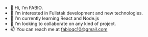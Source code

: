 - 👋 Hi, I’m FABIO.
- 👀 I’m interested in Fullstak development and new technologies.
- 🌱 I’m currently learning React and Node.js
- 💞️ I’m looking to collaborate on any kind of project.
- 📫 You can reach me at fabioqc10@gmail.com

<!---
fabqc10/fabqc10 is a ✨ special ✨ repository because its `README.md` (this file) appears on your GitHub profile.
You can click the Preview link to take a look at your changes.
--->
